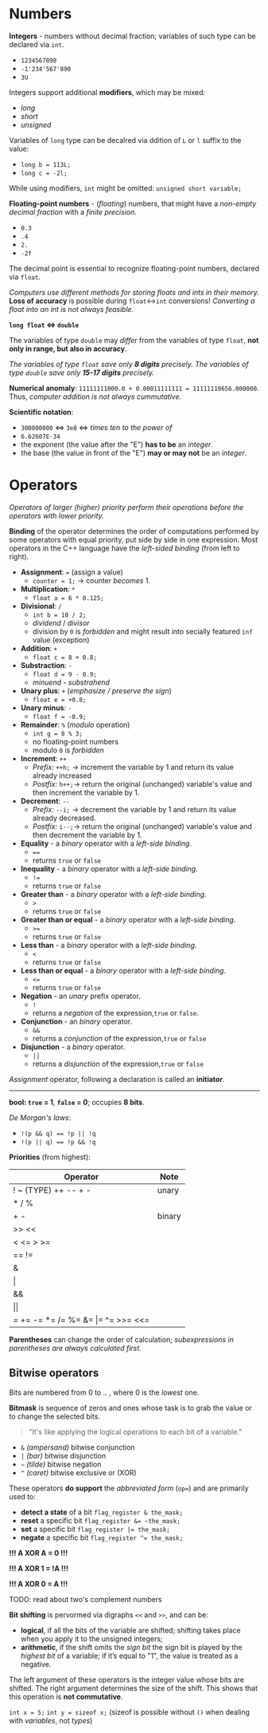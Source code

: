 # Numbers

**Integers** - numbers without decimal fraction; variables of such type can be declared via `int`.

- `1234567890`
- `-1'234'567'890`
- `3U`

Integers support additional **modifiers**, which may be mixed:
- *long*
- *short*
- *unsigned*

Variables of `long` type can be decalred via ddition of `L` or `l` suffix to the value:

- `long b = 113L;`
- `long c = -2l;`

While using modifiers, `int` might be omitted: `unsigned short variable;`

**Floating-point numbers** - (*floating*) numbers, that might have a *non-empty decimal fraction* with a *finite precision*.

- `0.3`
- `.4`
- `2.`
- `-2f`

The decimal point is essential to recognize floating-point numbers, declared via `float`.

*Computers use different methods for storing floats and ints in their memory.*
**Loss of accuracy** is possible during `float`<->`int` conversions!
*Converting a float into an int is not always feasible.*

**`long float` <=> `double`**

The variables of type `double` may *differ* from the variables of type `float`, **not only in range, but also in accuracy**.

*The variables of type `float` save only **8 digits** precisely.*
*The variables of type `double` save only **15-17 digits** precisely.*

**Numerical anomaly**: `11111111000.0 + 0.00011111111 = 11111110656.000000`. Thus, *computer addition is not always cummutative*.

**Scientific notation**:
- `300000000` <=> `3e8` <=> *times ten to the power of*
- `6.62607E-34`
- the exponent (the value after the "E") **has to be** an *integer*.
- the base (the value in front of the "E") **may or may not** be an *integer*.

# Operators

*Operators of larger (higher) priority perform their operations before the operators with lower priority.*

**Binding** of the operator determines the order of computations performed by some operators with equal priority, put side by side in one expression. 
Most operators in the C++ language have the *left-sided binding* (from left to right).

- **Assignment**: `=` (assign a value)
    - `counter = 1;` -> counter *becomes* 1.
- **Multiplication**: `*`
    - `float a = 6 * 0.125;`
- **Divisional**:  `/`
    - `int b = 10 / 2;`
    - *dividend* / *divisor*
    - division by `0` is *forbidden* and might result into secially featured `inf` value (exception)
- **Addition**: `+`
    - `float c = 8 + 0.8;`
- **Substraction**: `-`
    - `float d = 9 - 0.9;`
    - *minuend* - *substrahend*
- **Unary plus**: `+` (*emphasize / preserve the sign*)
    - `float e = +0.8;`
- **Unary minus**: `-`
    - `float f = -0.9;`
- **Remainder**: `%` (*modulo* operation)
    - `int g = 8 % 3;`
    - no floating-point numbers
    - modulo `0` is *forbidden*
- **Increment**: `++`
    - *Prefix:* `++h;` -> increment the variable by 1 and return its value already increased
    - *Postfix:* `h++;`-> return the original (unchanged) variable's value and then increment the variable by 1.
- **Decrement**: `--`
    - *Prefix:* `--i;` -> decrement the variable by 1 and return its value already decreased.
    - *Postfix:* `i--;`-> return the original (unchanged) variable's value and then decrement the variable by 1.
- **Equality** - a *binary* operator with a *left-side binding*.
    - `==`
    - returns `true` or `false`
- **Inequality** - a *binary* operator with a *left-side binding*.
    - `!=`
    - returns `true` or `false`
- **Greater than** - a *binary* operator with a *left-side binding*.
    - `>`
    - returns `true` or `false`
- **Greater than or equal** - a *binary* operator with a *left-side binding*.
    - `>=`
    - returns `true` or `false`
- **Less than** - a *binary* operator with a *left-side binding*.
    - `<`
    - returns `true` or `false`
- **Less than or equal** - a *binary* operator with a *left-side binding*.
    - `<=`
    - returns `true` or `false`
- **Negation** - an *unary* prefix operator.
    - `!`
    - returns a *negation* of the expression,`true` or `false`.
- **Conjunction** - an *binary* operator.
    - `&&`
    - returns a *conjunction* of the expression,`true` or `false`
- **Disjunction** - a *binary* operator.
    - `||`
    - returns a *disjunction* of the expression,`true` or `false`

*Assignment* operator, following a declaration is called an **initiator**.

---

**bool: `true` = 1**, **`false` = 0**; occupies **8 bits**.

*De Morgan's laws*:
- `!(p && q) == !p || !q`
- `!(p || q) == !p && !q`

**Priorities** (from highest):

| Operator                           |  Note  |
|------------------------------------|--------|
| ! ~ (TYPE) ++ -- + -               | unary  |
| * / %                              |        |
| + -                                | binary |
| >> <<                              |        |
| < <= > >=                          |        |
| == !=                              |        |
| &                                  |        |
| \|                                 |        |
| &&                                 |        |
| \|\|                               |        | 
| = += -= *= /= %= &= \|= ^= >>= <<= |        |

**Parentheses** can change the order of calculation;
*subexpressions in parentheses are always calculated first.*

## Bitwise operators

Bits are numbered from 0 to .. , where 0 is the *lowest* one.

**Bitmask** is  sequence of zeros and ones whose task is to grab the value or to change the selected bits.

> "It's like applying the logical operations to each bit of a variable."

- `&` *(ampersand)*	bitwise conjunction
- `|` *(bar)*	bitwise disjunction
- `~` *(tilde)*	bitwise negation
- `^` *(caret)*	bitwise exclusive or (XOR)

These operators **do support** the *abbreviated form* (`op=`) and are primarily used to:

- **detect a state** of a bit `flag_register & the_mask;`
- **reset** a specific bit `flag_register &= ~the_mask;`
- **set** a specific bit `flag_register |= the_mask;`
- **negate** a specific bit `flag_register ^= the_mask;`

**!!! A XOR A = 0 !!!**

**!!! A XOR 1 = !A !!!**

**!!! A XOR 0 = A !!!**

TODO: read about two's complement numbers

**Bit shifting** is pervormed via digraphs `<<` and `>>`, and can be:
- **logical**, if all the bits of the variable are shifted; shifting takes place when you apply it to the unsigned integers;
- **arithmetic**, if the shift omits the *sign bit* the sign bit is played by the *highest bit* of a variable; if it’s equal to "1", the value is treated as a negative.

The left argument of these operators is the integer value whose bits are shifted. The right argument determines the size of the shift. This shows that this operation is **not commutative**.

`int x = 5;`
`int y = sizeof x;` (sizeof is possible without `()` when dealing with *variables*, not *types*)

